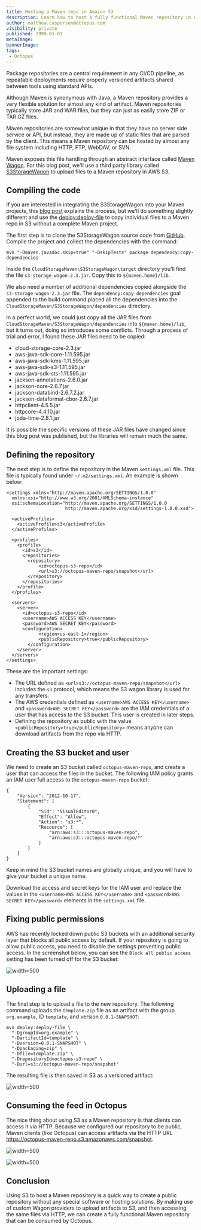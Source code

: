 ```yaml
---
title: Hosting a Maven repo in Amazon S3
description: Learn how to host a fully functional Maven repository in Amazon S3
author: matthew.casperson@octopus.com
visibility: private
published: 2999-01-01
metaImage:
bannerImage:
tags:
 - Octopus
---
```


Package repositories are a central requirement in any CI/CD pipeline, as repeatable deployments require properly versioned artifacts shared between tools using standard APIs.

Although Maven is synonymous with Java, a Maven repository provides a very flexible solution for almost any kind of artifact. Maven repositories typically store JAR and WAR files, but they can just as easily store ZIP or TAR.GZ files.

Maven repositories are somewhat unique in that they have no server side service or API, but instead, they are made up of static files that are parsed by the client. This means a Maven repository can be hosted by almost any file system including HTTP, FTP, WebDAV, or SVN.

Maven exposes this file handling through an abstract interface called [Maven Wagon](https://maven.apache.org/wagon/). For this blog post, we'll use a third party library called [S3StorageWagon](https://github.com/gkatzioura/CloudStorageMaven/tree/master/S3StorageWagon) to upload files to a Maven repository in AWS S3.

## Compiling the code

If you are interested in integrating the S3StorageWagon into your Maven projects, this [blog post](https://egkatzioura.com/2018/04/09/host-your-maven-artifacts-using-amazon-s3/) explains the process, but we'll do something slightly different and use the [deploy:deploy-file](http://maven.apache.org/guides/mini/guide-3rd-party-jars-remote.html) to copy individual files to a Maven repo in S3 without a complete Maven project.

The first step is to clone the S3StorageWagon source code from [GitHub](https://github.com/gkatzioura/CloudStorageMaven). Compile the project and collect the dependencies with the command:

```
mvn "-Dmaven.javadoc.skip=true" "-DskipTests" package dependency:copy-dependencies
```

Inside the `CloudStorageMaven\S3StorageWagon\target` directory you'll find the file `s3-storage-wagon-2.3.jar`. Copy this to `${maven.home}/lib`.

We also need a number of additional dependencies copied alongside the `s3-storage-wagon-2.3.jar` file. The `dependency:copy-dependencies` goal appended to the build command placed all the dependencies into the `CloudStorageMaven/S3StorageWagon/dependencies` directory.

In a perfect world, we could just copy all the JAR files from `CloudStorageMaven/S3StorageWagon/dependencies` into `${maven.home}/lib`, but it turns out, doing so introduces some conflicts. Through a process of trial and error, I found these JAR files need to be copied:

* cloud-storage-core-2.3.jar
* aws-java-sdk-core-1.11.595.jar
* aws-java-sdk-kms-1.11.595.jar
* aws-java-sdk-s3-1.11.595.jar
* aws-java-sdk-sts-1.11.595.jar
* jackson-annotations-2.6.0.jar
* jackson-core-2.6.7.jar
* jackson-databind-2.6.7.2.jar
* jackson-dataformat-cbor-2.6.7.jar
* httpclient-4.5.5.jar
* httpcore-4.4.10.jar
* joda-time-2.8.1.jar

It is possible the specific versions of these JAR files have changed since this blog post was published, but the libraries will remain much the same.

## Defining the repository

The next step is to define the repository in the Maven `settings.xml` file. This file is typically found under `~/.m2/settings.xml`. An example is shown below:

```
<settings xmlns="http://maven.apache.org/SETTINGS/1.0.0"
  xmlns:xsi="http://www.w3.org/2001/XMLSchema-instance"
  xsi:schemaLocation="http://maven.apache.org/SETTINGS/1.0.0
                      http://maven.apache.org/xsd/settings-1.0.0.xsd">

  <activeProfiles>
    <activeProfile>s3</activeProfile>
  </activeProfiles>

  <profiles>
    <profile>
      <id>s3</id>
      <repositories>
        <repository>
            <id>octopus-s3-repo</id>
            <url>s3://octopus-maven-repo/snapshot</url>
        </repository>
      </repositories>
    </profile>
  </profiles>

  <servers>
    <server>
      <id>octopus-s3-repo</id>
      <username>AWS ACCESS KEY</username>
      <password>AWS SECRET KEY</password>
      <configuration>
		    <region>us-east-1</region>
		    <publicRepository>true</publicRepository>
	    </configuration>
    </server>
  </servers>
</settings>
```

These are the important settings:

* The URL defined as `<url>s3://octopus-maven-repo/snapshot</url>` includes the `s3` protocol, which means the S3 wagon library is used for any transfers.
* The AWS credentials defined as `<username>AWS ACCESS KEY</username>` and `<password>AWS SECRET KEY</password>` are the IAM credentials of a user that has access to the S3 bucket. This user is created in later steps.
* Defining the repository as public with the value `<publicRepository>true</publicRepository>` means anyone can download artifacts from the repo via HTTP.

## Creating the S3 bucket and user

We need to create an S3 bucket called `octopus-maven-repo`, and create a user that can access the files in the bucket. The following IAM policy grants an IAM user full access to the `octopus-maven-repo` bucket:

```
{
    "Version": "2012-10-17",
    "Statement": [
        {
            "Sid": "VisualEditor0",
            "Effect": "Allow",
            "Action": "s3:*",
            "Resource": [
                "arn:aws:s3:::octopus-maven-repo",
                "arn:aws:s3:::octopus-maven-repo/*"
            ]
        }
    ]
}
```

Keep in mind the S3 bucket names are globally unique, and you will have to give your bucket a unique name.

Download the access and secret keys for the IAM user and replace the values in the `<username>AWS ACCESS KEY</username>` and `<password>AWS SECRET KEY</password>` elements in the `settings.xml` file.

## Fixing public permissions

AWS has recently locked down public S3 buckets with an additional security layer that blocks all public access by default. If your repository is going to allow public access, you need to disable the settings preventing public access. In the screenshot below, you can see the `Block all public access` setting has been turned off for the S3 bucket:

![](permissions.png "width=500")

## Uploading a file

The final step is to upload a file to the new repository. The following command uploads the `template.zip` file as an artifact with the group `org.example`, ID `template`, and version `0.0.1-SNAPSHOT`:

```
mvn deploy:deploy-file \
  "-DgroupId=org.example" \
  "-DartifactId=template" \
  "-Dversion=0.0.1-SNAPSHOT" \
  "-Dpackaging=zip" \
  "-Dfile=template.zip" \
  "-DrepositoryId=octopus-s3-repo" \
  "-Durl=s3://octopus-maven-repo/snapshot"
```

The resulting file is then saved in S3 as a versioned artifact:

![](s3.png "width=500")

## Consuming the feed in Octopus

The nice thing about using S3 as a Maven repository is that clients can access it via HTTP. Because we configured our repository
to be public, Maven clients (like Octopus) can access artifacts via the HTTP URL https://octopus-maven-repo.s3.amazonaws.com/snapshot.

![](octopus.png "width=500")

![](test.png "width=500")

## Conclusion

Using S3 to host a Maven repository is a quick way to create a public repository without any special software or hosting solutions. By making use of custom Wagon providers to upload artifacts to S3, and then accessing the same files via HTTP, we can create a fully functional Maven repository that can be consumed by Octopus.
